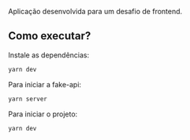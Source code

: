 Aplicação desenvolvida para um desafio de frontend.

## Como executar?

Instale as dependências:
```bash
yarn dev
```
Para iniciar a fake-api:
```bash
yarn server
```
Para iniciar o projeto:
```bash
yarn dev
```
